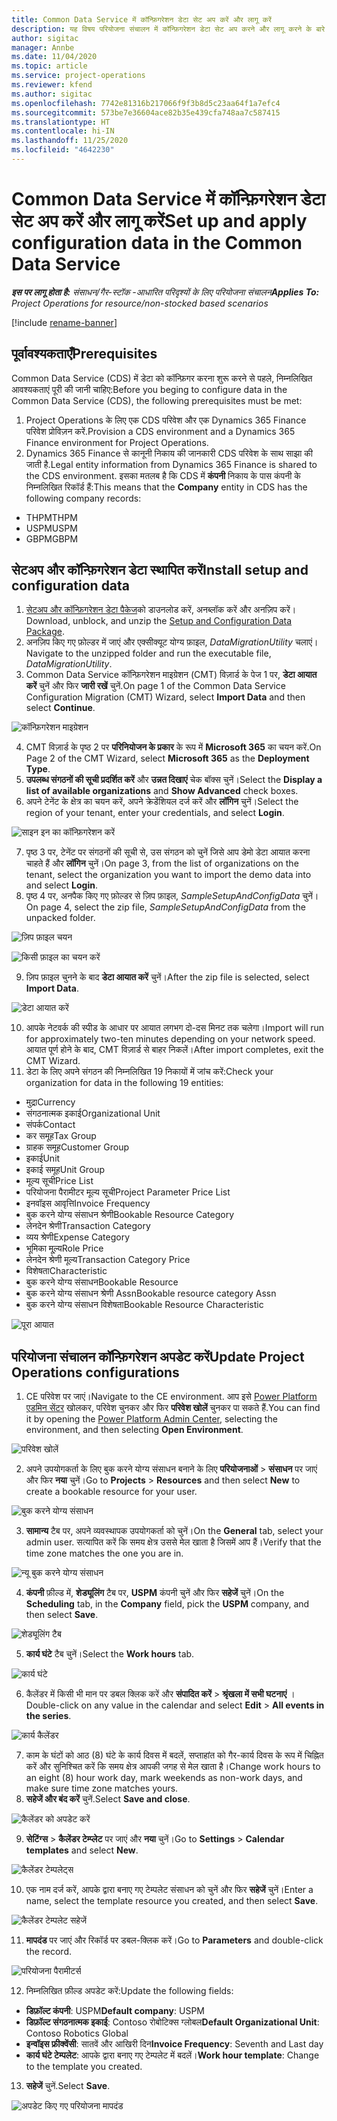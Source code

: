 ```yaml
---
title: Common Data Service में कॉन्फ़िगरेशन डेटा सेट अप करें और लागू करें
description: यह विषय परियोजना संचालन में कॉन्फ़िगरेशन डेटा सेट अप करने और लागू करने के बारे में जानकारी प्रदान करता है।
author: sigitac
manager: Annbe
ms.date: 11/04/2020
ms.topic: article
ms.service: project-operations
ms.reviewer: kfend
ms.author: sigitac
ms.openlocfilehash: 7742e81316b217066f9f3b8d5c23aa64f1a7efc4
ms.sourcegitcommit: 573be7e36604ace82b35e439cfa748aa7c587415
ms.translationtype: HT
ms.contentlocale: hi-IN
ms.lasthandoff: 11/25/2020
ms.locfileid: "4642230"
---
```

# <a name="set-up-and-apply-configuration-data-in-the-common-data-service"></a><span data-ttu-id="c2a54-103">Common Data Service में कॉन्फ़िगरेशन डेटा सेट अप करें और लागू करें</span><span class="sxs-lookup"><span data-stu-id="c2a54-103">Set up and apply configuration data in the Common Data Service</span></span> 

<span data-ttu-id="c2a54-104">_**इस पर लागू होता है:** संसाधन/गैर-स्टॉक -आधारित परिदृश्यों के लिए परियोजना संचालन_</span><span class="sxs-lookup"><span data-stu-id="c2a54-104">_**Applies To:** Project Operations for resource/non-stocked based scenarios_</span></span>

[!include [rename-banner](~/includes/cc-data-platform-banner.md)]

## <a name="prerequisites"></a><span data-ttu-id="c2a54-105">पूर्वावश्यकताएँ</span><span class="sxs-lookup"><span data-stu-id="c2a54-105">Prerequisites</span></span>

<span data-ttu-id="c2a54-106">Common Data Service (CDS) में डेटा को कॉन्फ़िगर करना शुरू करने से पहले, निम्नलिखित आवश्यकताएं पूरी की जानी चाहिए:</span><span class="sxs-lookup"><span data-stu-id="c2a54-106">Before you beging to configure data in the Common Data Service (CDS), the following prerequisites must be met:</span></span>

1.  <span data-ttu-id="c2a54-107">Project Operations के लिए एक CDS परिवेश और एक Dynamics 365 Finance परिवेश प्रोविज़न करें.</span><span class="sxs-lookup"><span data-stu-id="c2a54-107">Provision a CDS environment and a Dynamics 365 Finance environment for Project Operations.</span></span>
2.  <span data-ttu-id="c2a54-108">Dynamics 365 Finance से कानूनी निकाय की जानकारी CDS परिवेश के साथ साझा की जाती है.</span><span class="sxs-lookup"><span data-stu-id="c2a54-108">Legal entity information from Dynamics 365 Finance is shared to the CDS environment.</span></span> <span data-ttu-id="c2a54-109">इसका मतलब है कि CDS में **कंपनी** निकाय के पास कंपनी के निम्नलिखित रिकॉर्ड हैं:</span><span class="sxs-lookup"><span data-stu-id="c2a54-109">This means that the **Company** entity in CDS has the following company records:</span></span>
  - <span data-ttu-id="c2a54-110">THPM</span><span class="sxs-lookup"><span data-stu-id="c2a54-110">THPM</span></span>
  - <span data-ttu-id="c2a54-111">USPM</span><span class="sxs-lookup"><span data-stu-id="c2a54-111">USPM</span></span>
  - <span data-ttu-id="c2a54-112">GBPM</span><span class="sxs-lookup"><span data-stu-id="c2a54-112">GBPM</span></span>

## <a name="install-setup-and-configuration-data"></a><span data-ttu-id="c2a54-113">सेटअप और कॉन्फ़िगरेशन डेटा स्थापित करें</span><span class="sxs-lookup"><span data-stu-id="c2a54-113">Install setup and configuration data</span></span>

1. <span data-ttu-id="c2a54-114">[सेटअप और कॉन्फ़िगरेशन डेटा पैकेज](https://download.microsoft.com/download/1/3/4/1349369c-6209-42b7-b3b4-5be0e67cacd8/ProjOpsSampleSetupData-%20Integrated%20UR1.zip)को डाउनलोड करें, अनब्लॉक करें और अनज़िप करें।</span><span class="sxs-lookup"><span data-stu-id="c2a54-114">Download, unblock, and unzip the [Setup and Configuration Data Package](https://download.microsoft.com/download/1/3/4/1349369c-6209-42b7-b3b4-5be0e67cacd8/ProjOpsSampleSetupData-%20Integrated%20UR1.zip).</span></span>
2. <span data-ttu-id="c2a54-115">अनज़िप किए गए फ़ोल्डर में जाएं और एक्सीक्यूट योग्य फ़ाइल, *DataMigrationUtility* चलाएं।</span><span class="sxs-lookup"><span data-stu-id="c2a54-115">Navigate to the unzipped folder and run the executable file, *DataMigrationUtility*.</span></span>
3. <span data-ttu-id="c2a54-116">Common Data Service कॉन्फ़िगरेशन माइग्रेशन (CMT) विज़ार्ड के पेज 1 पर, **डेटा आयात करें** चुनें और फिर **जारी रखें** चुनें.</span><span class="sxs-lookup"><span data-stu-id="c2a54-116">On page 1 of the Common Data Service Configuration Migration (CMT) Wizard, select **Import Data** and then select **Continue**.</span></span>

![कॉन्फ़िगरेशन माइग्रेशन](./media/1ConfigurationMigration.png)

4. <span data-ttu-id="c2a54-118">CMT विज़ार्ड के पृष्ठ 2 पर **परिनियोजन के प्रकार** के रूप में **Microsoft 365** का चयन करें.</span><span class="sxs-lookup"><span data-stu-id="c2a54-118">On Page 2 of the CMT Wizard, select **Microsoft 365** as the **Deployment Type**.</span></span>
5. <span data-ttu-id="c2a54-119">**उपलब्ध संगठनों की सूची प्रदर्शित करें** और **उन्नत दिखाएं** चेक बॉक्स चुनें।</span><span class="sxs-lookup"><span data-stu-id="c2a54-119">Select the **Display a list of available organizations** and **Show Advanced** check boxes.</span></span>
6. <span data-ttu-id="c2a54-120">अपने टेनेंट के क्षेत्र का चयन करें, अपने क्रेडेंशियल दर्ज करें और **लॉगिन** चुनें।</span><span class="sxs-lookup"><span data-stu-id="c2a54-120">Select the region of your tenant, enter your credentials, and select **Login**.</span></span>

![साइन इन का कॉन्फ़िगरेशन करें](./media/2ConfigurationSignin.png)

7. <span data-ttu-id="c2a54-122">पृष्ठ 3 पर, टेनेंट पर संगठनों की सूची से, उस संगठन को चुनें जिसे आप डेमो डेटा आयात करना चाहते हैं और **लॉगिन** चुनें।</span><span class="sxs-lookup"><span data-stu-id="c2a54-122">On page 3, from the list of organizations on the tenant, select the organization you want to import the demo data into and select **Login**.</span></span>
8. <span data-ttu-id="c2a54-123">पृष्ठ 4 पर, अनपैक किए गए फ़ोल्डर से ज़िप फ़ाइल, *SampleSetupAndConfigData* चुनें।</span><span class="sxs-lookup"><span data-stu-id="c2a54-123">On page 4, select the zip file, *SampleSetupAndConfigData* from the unpacked folder.</span></span>

![ज़िप फ़ाइल चयन](./media/3ZipFile.png)

![किसी फ़ाइल का चयन करें](./media/4SelectAFile.png)

9. <span data-ttu-id="c2a54-126">ज़िप फ़ाइल चुनने के बाद **डेटा आयात करें** चुनें।</span><span class="sxs-lookup"><span data-stu-id="c2a54-126">After the zip file is selected, select **Import Data**.</span></span>

![डेटा आयात करें](./media/5ImportData.png)

10. <span data-ttu-id="c2a54-128">आपके नेटवर्क की स्पीड के आधार पर आयात लगभग दो-दस मिनट तक चलेगा।</span><span class="sxs-lookup"><span data-stu-id="c2a54-128">Import will run for approximately two-ten minutes depending on your network speed.</span></span> <span data-ttu-id="c2a54-129">आयात पूर्ण होने के बाद, CMT विज़ार्ड से बाहर निकलें।</span><span class="sxs-lookup"><span data-stu-id="c2a54-129">After import completes, exit the CMT Wizard.</span></span> 
11. <span data-ttu-id="c2a54-130">डेटा के लिए अपने संगठन की निम्नलिखित 19 निकायों में जांच करें:</span><span class="sxs-lookup"><span data-stu-id="c2a54-130">Check your organization for data in the following 19 entities:</span></span>

  - <span data-ttu-id="c2a54-131">मुद्रा</span><span class="sxs-lookup"><span data-stu-id="c2a54-131">Currency</span></span>
  - <span data-ttu-id="c2a54-132">संगठनात्मक इकाई</span><span class="sxs-lookup"><span data-stu-id="c2a54-132">Organizational Unit</span></span>
  - <span data-ttu-id="c2a54-133">संपर्क</span><span class="sxs-lookup"><span data-stu-id="c2a54-133">Contact</span></span>
  - <span data-ttu-id="c2a54-134">कर समूह</span><span class="sxs-lookup"><span data-stu-id="c2a54-134">Tax Group</span></span>
  - <span data-ttu-id="c2a54-135">ग्राहक समूह</span><span class="sxs-lookup"><span data-stu-id="c2a54-135">Customer Group</span></span>
  - <span data-ttu-id="c2a54-136">इकाई</span><span class="sxs-lookup"><span data-stu-id="c2a54-136">Unit</span></span>
  - <span data-ttu-id="c2a54-137">इकाई समूह</span><span class="sxs-lookup"><span data-stu-id="c2a54-137">Unit Group</span></span>
  - <span data-ttu-id="c2a54-138">मूल्य सूची</span><span class="sxs-lookup"><span data-stu-id="c2a54-138">Price List</span></span>
  - <span data-ttu-id="c2a54-139">परियोजना पैरामीटर मूल्य सूची</span><span class="sxs-lookup"><span data-stu-id="c2a54-139">Project Parameter Price List</span></span>
  - <span data-ttu-id="c2a54-140">इनवॉइस आवृत्ति</span><span class="sxs-lookup"><span data-stu-id="c2a54-140">Invoice Frequency</span></span>
  - <span data-ttu-id="c2a54-141">बुक करने योग्य संसाधन श्रेणी</span><span class="sxs-lookup"><span data-stu-id="c2a54-141">Bookable Resource Category</span></span>
  - <span data-ttu-id="c2a54-142">लेनदेन श्रेणी</span><span class="sxs-lookup"><span data-stu-id="c2a54-142">Transaction Category</span></span>
  - <span data-ttu-id="c2a54-143">व्यय श्रेणी</span><span class="sxs-lookup"><span data-stu-id="c2a54-143">Expense Category</span></span>
  - <span data-ttu-id="c2a54-144">भूमिका मू्ल्य</span><span class="sxs-lookup"><span data-stu-id="c2a54-144">Role Price</span></span>
  - <span data-ttu-id="c2a54-145">लेनदेन श्रेणी मूल्य</span><span class="sxs-lookup"><span data-stu-id="c2a54-145">Transaction Category Price</span></span>
  - <span data-ttu-id="c2a54-146">विशेषता</span><span class="sxs-lookup"><span data-stu-id="c2a54-146">Characteristic</span></span>
  - <span data-ttu-id="c2a54-147">बुक करने योग्य संसाधन</span><span class="sxs-lookup"><span data-stu-id="c2a54-147">Bookable Resource</span></span>
  - <span data-ttu-id="c2a54-148">बुक करने योग्य संसाधन श्रेणी Assn</span><span class="sxs-lookup"><span data-stu-id="c2a54-148">Bookable resource category Assn</span></span>
  - <span data-ttu-id="c2a54-149">बुक करने योग्य संसाधन विशेषता</span><span class="sxs-lookup"><span data-stu-id="c2a54-149">Bookable Resource Characteristic</span></span>

![पूरा आयात](./media/6CompleteImport.png)

## <a name="update-project-operations-configurations"></a><span data-ttu-id="c2a54-151">परियोजना संचालन कॉन्फ़िगरेशन अपडेट करें</span><span class="sxs-lookup"><span data-stu-id="c2a54-151">Update Project Operations configurations</span></span>

1. <span data-ttu-id="c2a54-152">CE परिवेश पर जाएं।</span><span class="sxs-lookup"><span data-stu-id="c2a54-152">Navigate to the CE environment.</span></span> <span data-ttu-id="c2a54-153">आप इसे [Power Platform एडमिन सेंटर](https://admin.powerplatform.microsoft.com/environments) खोलकर, परिवेश चुनकर और फिर **परिवेश खोलें** चुनकर पा सकते हैं.</span><span class="sxs-lookup"><span data-stu-id="c2a54-153">You can find it by opening the [Power Platform Admin Center](https://admin.powerplatform.microsoft.com/environments), selecting the environment, and then selecting **Open Environment**.</span></span> 

![परिवेश खोलें](./media/7OpenEnvironment.png)

2. <span data-ttu-id="c2a54-155">अपने उपयोगकर्ता के लिए बुक करने योग्य संसाधन बनाने के लिए **परियोजनाओं** > **संसाधन** पर जाएं और फिर **नया** चुनें।</span><span class="sxs-lookup"><span data-stu-id="c2a54-155">Go to **Projects** > **Resources** and then select **New** to create a bookable resource for your user.</span></span>

![बुक करने योग्य संसाधन](./media/8BookableResources.png)

3. <span data-ttu-id="c2a54-157">**सामान्य** टैब पर, अपने व्यवस्थापक उपयोगकर्ता को चुनें।</span><span class="sxs-lookup"><span data-stu-id="c2a54-157">On the **General** tab, select your admin user.</span></span> <span data-ttu-id="c2a54-158">सत्यापित करें कि समय क्षेत्र उससे मेल खाता है जिसमें आप हैं।</span><span class="sxs-lookup"><span data-stu-id="c2a54-158">Verify that the time zone matches the one you are in.</span></span> 

![न्यू बुक करने योग्य संसाधन](./media/9NewBookableResource.png)

4. <span data-ttu-id="c2a54-160">**कंपनी** फ़ील्ड में, **शेड्यूलिंग** टैब पर, **USPM** कंपनी चुनें और फिर **सहेजें** चुनें।</span><span class="sxs-lookup"><span data-stu-id="c2a54-160">On the **Scheduling** tab, in the **Company** field, pick the **USPM** company, and then select **Save**.</span></span> 

![शेड्यूलिंग टैब](./media/10SchedulingTab.png)

5. <span data-ttu-id="c2a54-162">**कार्य घंटे** टैब चुनें।</span><span class="sxs-lookup"><span data-stu-id="c2a54-162">Select the **Work hours** tab.</span></span>  

![कार्य घंटे](./media/11WorkHours.png)

6. <span data-ttu-id="c2a54-164">कैलेंडर में किसी भी मान पर डबल क्लिक करें और **संपादित करें** > **श्रृंखला में सभी घटनाएं** ।</span><span class="sxs-lookup"><span data-stu-id="c2a54-164">Double-click on any value in the calendar and select **Edit** > **All events in the series**.</span></span> 

![कार्य कैलेंडर](./media/12WorkCalendar.png)

7. <span data-ttu-id="c2a54-166">काम के घंटों को आठ (8) घंटे के कार्य दिवस में बदलें, सप्ताहांत को गैर-कार्य दिवस के रूप में चिह्नित करें और सुनिश्चित करें कि समय क्षेत्र आपकी जगह से मेल खाता है।</span><span class="sxs-lookup"><span data-stu-id="c2a54-166">Change work hours to an eight (8) hour work day, mark weekends as non-work days, and make sure time zone matches yours.</span></span> 
8. <span data-ttu-id="c2a54-167">**सहेजें और बंद करें** चुनें.</span><span class="sxs-lookup"><span data-stu-id="c2a54-167">Select **Save and close**.</span></span>

![कैलेंडर को अपडेट करें](./media/13UpdateCalendar.png)

9. <span data-ttu-id="c2a54-169">**सेटिंग्स** > **कैलेंडर टेम्प्लेट** पर जाएं और **नया** चुनें।</span><span class="sxs-lookup"><span data-stu-id="c2a54-169">Go to **Settings** > **Calendar templates** and select **New**.</span></span>
 
 ![कैलेंडर टेम्पलेट्स](./media/14CalendarTemplates.png)
 
 10. <span data-ttu-id="c2a54-171">एक नाम दर्ज करें, आपके द्वारा बनाए गए टेम्पलेट संसाधन को चुनें और फिर **सहेजें** चुनें।</span><span class="sxs-lookup"><span data-stu-id="c2a54-171">Enter a name, select the template resource you created, and then select **Save**.</span></span> 
 
 ![कैलेंडर टेम्पलेट सहेजें](./media/15SaveCalendarTemplate.png)
 
 11. <span data-ttu-id="c2a54-173">**मापदंड** पर जाएं और रिकॉर्ड पर डबल-क्लिक करें।</span><span class="sxs-lookup"><span data-stu-id="c2a54-173">Go to **Parameters** and double-click the record.</span></span> 
 
 ![परियोजना पैरामीटर्स](./media/16ProjectParameters.png)
 
12. <span data-ttu-id="c2a54-175">निम्नलिखित फ़ील्ड अपडेट करें:</span><span class="sxs-lookup"><span data-stu-id="c2a54-175">Update the following fields:</span></span>

 - <span data-ttu-id="c2a54-176">**डिफ़ॉल्ट कंपनी**: USPM</span><span class="sxs-lookup"><span data-stu-id="c2a54-176">**Default company**: USPM</span></span>
 - <span data-ttu-id="c2a54-177">**डिफ़ॉल्ट संगठनात्मक इकाई**: Contoso रोबोटिक्स ग्लोबल</span><span class="sxs-lookup"><span data-stu-id="c2a54-177">**Default Organizational Unit**: Contoso Robotics Global</span></span>
 - <span data-ttu-id="c2a54-178">**इन्वॉइस फ्रीक्वेंसी**: सातवें और आखिरी दिन</span><span class="sxs-lookup"><span data-stu-id="c2a54-178">**Invoice Frequency**: Seventh and Last day</span></span>
 - <span data-ttu-id="c2a54-179">**कार्य घंटे टेम्पलेट**: आपके द्वारा बनाए गए टेम्पलेट में बदलें।</span><span class="sxs-lookup"><span data-stu-id="c2a54-179">**Work hour template**: Change to the template you created.</span></span>

13. <span data-ttu-id="c2a54-180">**सहेजें** चुनें.</span><span class="sxs-lookup"><span data-stu-id="c2a54-180">Select **Save**.</span></span> 

![अपडेट किए गए परियोजना मापदंड](./media/17UpdatedProjectParameters.png)
